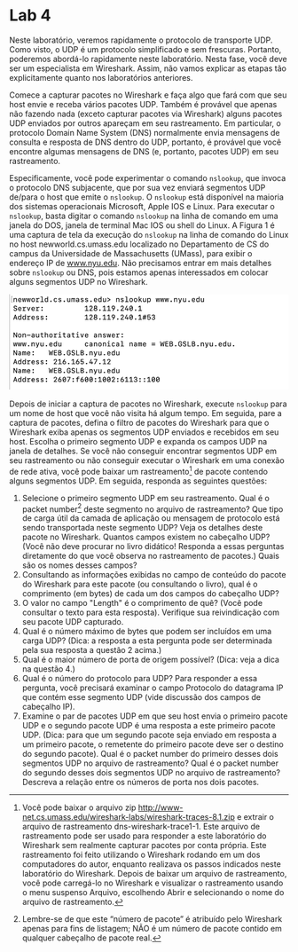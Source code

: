 # Lab 4

Neste laboratório, veremos rapidamente o protocolo de transporte UDP. Como visto, o UDP é um protocolo simplificado e sem frescuras. Portanto, poderemos abordá-lo rapidamente neste laboratório. Nesta fase, você deve ser um especialista em Wireshark. Assim, não vamos explicar as etapas tão explicitamente quanto nos laboratórios anteriores.

Comece a capturar pacotes no Wireshark e faça algo que fará com que seu host envie e receba vários pacotes UDP. Também é provável que apenas não fazendo nada (exceto capturar pacotes via Wireshark) alguns pacotes UDP enviados por outros apareçam em seu rastreamento. Em particular, o protocolo Domain Name System (DNS) normalmente envia mensagens de consulta e resposta de DNS dentro do UDP, portanto, é provável que você encontre algumas mensagens de DNS (e, portanto, pacotes UDP) em seu rastreamento.

Especificamente, você pode experimentar o comando `nslookup`, que invoca o protocolo DNS subjacente, que por sua vez enviará segmentos UDP de/para o host que emite o `nslookup`. O `nslookup` está disponível na maioria dos sistemas operacionais Microsoft, Apple IOS e Linux. Para executar o `nslookup`, basta digitar o comando `nslookup` na linha de comando em uma janela do DOS, janela de terminal Mac IOS ou shell do Linux. A Figura 1 é uma captura de tela da execução do `nslookup` na linha de comando do Linux no host newworld.cs.umass.edu localizado no Departamento de CS do campus da Universidade de Massachusetts (UMass), para exibir o endereço IP de www.nyu.edu. Não precisamos entrar em mais detalhes sobre `nslookup` ou DNS, pois estamos apenas interessados em colocar alguns segmentos UDP no Wireshark.

![Figura 1: Um resultado básico do comando `nslookup`](nslookup-udp.png)

Depois de iniciar a captura de pacotes no Wireshark, execute `nslookup` para um nome de host que você não visita há algum tempo. Em seguida, pare a captura de pacotes, defina o filtro de pacotes do Wireshark para que o Wireshark exiba apenas os segmentos UDP enviados e recebidos em seu host. Escolha o primeiro segmento UDP e expanda os campos UDP na janela de detalhes. Se você não conseguir encontrar segmentos UDP em seu rastreamento ou não conseguir executar o Wireshark em uma conexão de rede ativa, você pode baixar um rastreamento[^1] de pacote contendo alguns segmentos UDP. Em seguida, responda as seguintes questões:

[^1]: Você pode baixar o arquivo zip <http://www-net.cs.umass.edu/wireshark-labs/wireshark-traces-8.1.zip> e extrair o arquivo de rastreamento dns-wireshark-trace1-1. Este arquivo de rastreamento pode ser usado para responder a este laboratório do Wireshark sem realmente capturar pacotes por conta própria. Este rastreamento foi feito utilizando o Wireshark rodando em um dos computadores do autor, enquanto realizava os passos indicados neste laboratório do Wireshark. Depois de baixar um arquivo de rastreamento, você pode carregá-lo no Wireshark e visualizar o rastreamento usando o menu suspenso Arquivo, escolhendo Abrir e selecionando o nome do arquivo de rastreamento.

1. Selecione o primeiro segmento UDP em seu rastreamento. Qual é o packet number[^2] deste segmento no arquivo de rastreamento? Que tipo de carga útil da camada de aplicação ou mensagem de protocolo está sendo transportada neste segmento UDP? Veja os detalhes deste pacote no Wireshark. Quantos campos existem no cabeçalho UDP? (Você não deve procurar no livro didático! Responda a essas perguntas diretamente do que você observa no rastreamento de pacotes.) Quais são os nomes desses campos?
2. Consultando as informações exibidas no campo de conteúdo do pacote do Wireshark para este pacote (ou consultando o livro), qual é o comprimento (em bytes) de cada um dos campos do cabeçalho UDP?
3. O valor no campo "Length" é o comprimento de quê? (Você pode consultar o texto para esta resposta). Verifique sua reivindicação com seu pacote UDP capturado.
4. Qual é o número máximo de bytes que podem ser incluídos em uma carga UDP? (Dica: a resposta a esta pergunta pode ser determinada pela sua resposta a questão 2 acima.)
5. Qual é o maior número de porta de origem possível? (Dica: veja a dica na questão 4.)
6. Qual é o número do protocolo para UDP? Para responder a essa pergunta, você precisará examinar o campo Protocolo do datagrama IP que contém esse segmento UDP (vide discussão dos campos de cabeçalho IP).
7. Examine o par de pacotes UDP em que seu host envia o primeiro pacote UDP e o segundo pacote UDP é uma resposta a este primeiro pacote UDP. (Dica: para que um segundo pacote seja enviado em resposta a um primeiro pacote, o remetente do primeiro pacote deve ser o destino do segundo pacote). Qual é o packet number do primeiro desses dois segmentos UDP no arquivo de rastreamento? Qual é o packet number do segundo desses dois segmentos UDP no arquivo de rastreamento? Descreva a relação entre os números de porta nos dois pacotes.

[^2]: Lembre-se de que este “número de pacote” é atribuído pelo Wireshark apenas para fins de listagem; NÃO é um número de pacote contido em qualquer cabeçalho de pacote real.
